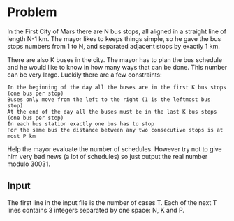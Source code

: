 # Problem

In the First City of Mars there are N bus stops, all aligned in a straight line of length N-1 km. The mayor likes to keeps things simple, so he gave the bus stops numbers from 1 to N, and separated adjacent stops by exactly 1 km.

There are also K buses in the city. The mayor has to plan the bus schedule and he would like to know in how many ways that can be done. This number can be very large. Luckily there are a few constraints:

    In the beginning of the day all the buses are in the first K bus stops (one bus per stop)
    Buses only move from the left to the right (1 is the leftmost bus stop)
    At the end of the day all the buses must be in the last K bus stops (one bus per stop)
    In each bus station exactly one bus has to stop
    For the same bus the distance between any two consecutive stops is at most P km

Help the mayor evaluate the number of schedules. However try not to give him very bad news (a lot of schedules) so just output the real number modulo 30031.

## Input

The first line in the input file is the number of cases T.
Each of the next T lines contains 3 integers separated by one space: N, K and P.

